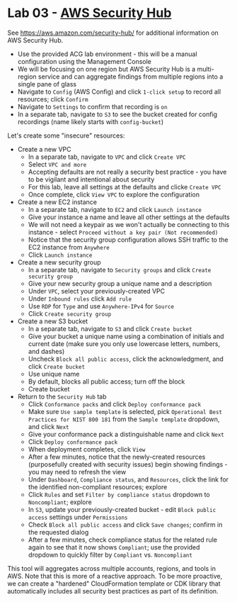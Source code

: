 # Lab 03 - [AWS Security Hub](https://learn.acloud.guru/handson/c084edc8-8e1f-4dfe-9c89-237a229f61d0)

See https://aws.amazon.com/security-hub/ for additional information on AWS Security Hub.

* Use the provided ACG lab environment - this will be a manual configuration using the Management Console
* We will be focusing on one region but AWS Security Hub is a multi-region service and can aggregate findings from multiple regions into a single pane of glass
* Navigate to `Config` (AWS Config) and click `1-click setup` to record all resources; click `Confirm`
* Navigate to `Settings` to confirm that recording is `on`
* In a separate tab, navigate to `S3` to see the bucket created for config recordings (name likely starts with `config-bucket`)

Let's create some "insecure" resources:

* Create a new VPC
    - In a separate tab, navigate to `VPC` and click `Create VPC`
    - Select `VPC and more`
    - Accepting defaults are not really a security best practice - you have to be vigilant and intentional about security
    - For this lab, leave all settings at the defaults and clicke `Create VPC`
    - Once complete, click `View VPC` to explore the configuration
* Create a new EC2 instance
    - In a separate tab, navigate to `EC2` and click `Launch instance`
    - Give your instance a name and leave all other settings at the defaults
    - We will not need a keypair as we won't actually be connecting to this instance - select `Proceed without a key pair (Not recommended)`
    - Notice that the security group configuration allows SSH traffic to the EC2 instance from `Anywhere`
    - Click `Launch instance`
* Create a new security group
    - In a separate tab, navigate to `Security groups` and click `Create security group`
    - Give your new security group a unique name and a description
    - Under `VPC`, select your previously-created VPC
    - Under `Inbound rules` click `Add rule`
    - Use `RDP` for `Type` and use `Anywhere-IPv4` for `Source`
    - Click `Create security group`
* Create a new S3 bucket
    - In a separate tab, navigate to `S3` and click `Create bucket`
    - Give your bucket a unique name using a combination of initials and current date (make sure you only use lowercase letters, numbers, and dashes)
    - Uncheck `Block all public access`, click the acknowledgment, and click `Create bucket` 
    - Use unique name
    - By default, blocks all public access; turn off the block
    - Create bucket
* Return to the `Security Hub` tab
    - Click `Conformance packs` and click `Deploy conformance pack`
    - Make sure `Use sample template` is selected, pick `Operational Best Practices for NIST 800 181` from the `Sample template` dropdown, and click `Next`
    - Give your conformance pack a distinguishable name and click `Next`
    - Click `Deploy conformance pack`
    - When deployment completes, click `View`
    - After a few minutes, notice that the newly-created resources (purposefully created with security issues) begin showing findings - you may need to refresh the view
    - Under `Dashboard`, `Compliance status`, and `Resources`, click the link for the identified non-compliant resources; explore
    - Click `Rules` and set `Filter by compliance status` dropdown to `Noncompliant`; explore
    - In `S3`, update your previously-created bucket - edit `Block public access` settings under `Permissions`
    - Check `Block all public access` and click `Save changes`; confirm in the requested dialog
    - After a few minutes, check compliance status for the related rule again to see that it now shows `Compliant`; use the provided dropdown to quickly filter by `Compliant` vs. `Noncompliant`

This tool will aggregates across multiple accounts, regions, and tools in AWS. Note that this is more of a reactive approach. To be more proactive, we can create a "hardened" CloudFormation template or CDK library that automatically includes all security best practices as part of its definition.
